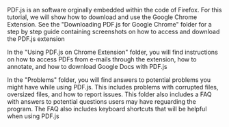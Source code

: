 PDF.js is an software orginally embedded within the code of Firefox. 
For this tutorial, we will show how to download and use the Google Chrome Extension.
  See the "Downloading PDF.js for Google Chrome" folder for a step by step guide containing screenshots on how to access and download the PDF.js extension

In the "Using PDF.js on Chrome Extension" folder, you will find instructions on how to access PDFs from e-mails through the extension, how to annotate, and how to download Google Docs with PDF.js

In the "Problems" folder, you will find answers to potential problems you might have while using PDF.js. This includes problems with corrupted files, oversized files, and how to report issues. This folder also includes a FAQ with answers to potential questions users may have reguarding the program. The FAQ also includes keyboard shortcuts that will be helpful when using PDF.js

